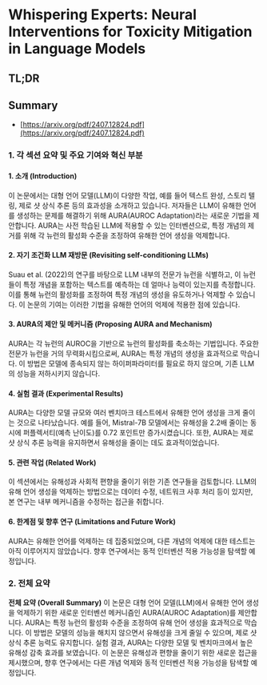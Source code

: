 # Whispering Experts: Neural Interventions for Toxicity Mitigation in Language Models
## TL;DR
## Summary
- [https://arxiv.org/pdf/2407.12824.pdf](https://arxiv.org/pdf/2407.12824.pdf)

### 1. 각 섹션 요약 및 주요 기여와 혁신 부분

#### **1. 소개 (Introduction)**
이 논문에서는 대형 언어 모델(LLM)이 다양한 작업, 예를 들어 텍스트 완성, 스토리 텔링, 제로 샷 상식 추론 등의 효과성을 소개하고 있습니다. 저자들은 LLM이 유해한 언어를 생성하는 문제를 해결하기 위해 AURA(AUROC Adaptation)라는 새로운 기법을 제안합니다. AURA는 사전 학습된 LLM에 적용할 수 있는 인터벤션으로, 특정 개념의 제거를 위해 각 뉴런의 활성화 수준을 조정하여 유해한 언어 생성을 억제합니다.

#### **2. 자기 조건화 LLM 재방문 (Revisiting self-conditioning LLMs)**
Suau et al. (2022)의 연구를 바탕으로 LLM 내부의 전문가 뉴런을 식별하고, 이 뉴런들이 특정 개념을 포함하는 텍스트를 예측하는 데 얼마나 능력이 있는지를 측정합니다. 이를 통해 뉴런의 활성화를 조정하여 특정 개념의 생성을 유도하거나 억제할 수 있습니다. 이 논문의 기여는 이러한 기법을 유해한 언어의 억제에 적용한 점에 있습니다.

#### **3. AURA의 제안 및 메커니즘 (Proposing AURA and Mechanism)**
AURA는 각 뉴런의 AUROC을 기반으로 뉴런의 활성화를 축소하는 기법입니다. 주요한 전문가 뉴런을 거의 무력화시킴으로써, AURA는 특정 개념의 생성을 효과적으로 막습니다. 이 방법은 모델에 종속되지 않는 하이퍼파라미터를 필요로 하지 않으며, 기존 LLM의 성능을 저하시키지 않습니다.

#### **4. 실험 결과 (Experimental Results)**
AURA는 다양한 모델 규모와 여러 벤치마크 테스트에서 유해한 언어 생성을 크게 줄이는 것으로 나타났습니다. 예를 들어, Mistral-7B 모델에서는 유해성을 2.2배 줄이는 동시에 퍼플렉서티(예측 난이도)를 0.72 포인트만 증가시켰습니다. 또한, AURA는 제로 샷 상식 추론 능력을 유지하면서 유해성을 줄이는 데도 효과적이었습니다.

#### **5. 관련 작업 (Related Work)**
이 섹션에서는 유해성과 사회적 편향을 줄이기 위한 기존 연구들을 검토합니다. LLM의 유해 언어 생성을 억제하는 방법으로는 데이터 수정, 네트워크 사후 처리 등이 있지만, 본 연구는 내부 메커니즘을 수정하는 접근을 취합니다.

#### **6. 한계점 및 향후 연구 (Limitations and Future Work)**
AURA는 유해한 언어를 억제하는 데 집중되었으며, 다른 개념의 억제에 대한 테스트는 아직 이루어지지 않았습니다. 향후 연구에서는 동적 인터벤션 적용 가능성을 탐색할 예정입니다.

### 2. 전체 요약

**전체 요약 (Overall Summary)**
이 논문은 대형 언어 모델(LLM)에서 유해한 언어 생성을 억제하기 위한 새로운 인터벤션 메커니즘인 AURA(AUROC Adaptation)를 제안합니다. AURA는 특정 뉴런의 활성화 수준을 조정하여 유해 언어 생성을 효과적으로 막습니다. 이 방법은 모델의 성능을 해치지 않으면서 유해성을 크게 줄일 수 있으며, 제로 샷 상식 추론 능력도 유지합니다. 실험 결과, AURA는 다양한 모델 및 벤치마크에서 높은 유해성 감축 효과를 보였습니다. 이 논문은 유해성과 편향을 줄이기 위한 새로운 접근을 제시했으며, 향후 연구에서는 다른 개념 억제와 동적 인터벤션 적용 가능성을 탐색할 예정입니다.